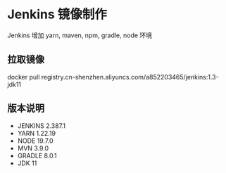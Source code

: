 # Jenkins 镜像制作
Jenkins 增加 yarn, maven, npm, gradle, node 环境

## 拉取镜像
docker pull registry.cn-shenzhen.aliyuncs.com/a852203465/jenkins:1.3-jdk11

## 版本说明
 - JENKINS 2.387.1
 - YARN 1.22.19 
 - NODE 19.7.0 
 - MVN 3.9.0 
 - GRADLE 8.0.1 
 - JDK 11

















